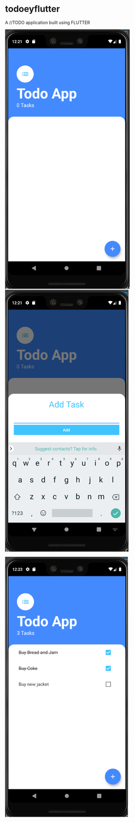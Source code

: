 # todoeyflutter

A //TODO application built using FLUTTER

![](assets/1.png)
![](assets/2.png)

![](assets/3.png)
